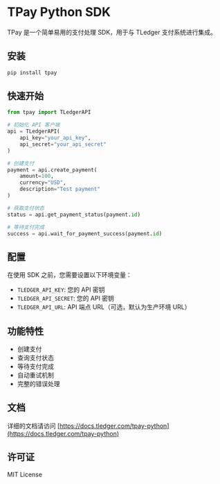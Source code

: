 # TPay Python SDK

TPay 是一个简单易用的支付处理 SDK，用于与 TLedger 支付系统进行集成。

## 安装

```bash
pip install tpay
```

## 快速开始

```python
from tpay import TLedgerAPI

# 初始化 API 客户端
api = TLedgerAPI(
    api_key="your_api_key",
    api_secret="your_api_secret"
)

# 创建支付
payment = api.create_payment(
    amount=100,
    currency="USD",
    description="Test payment"
)

# 获取支付状态
status = api.get_payment_status(payment.id)

# 等待支付完成
success = api.wait_for_payment_success(payment.id)
```

## 配置

在使用 SDK 之前，您需要设置以下环境变量：

- `TLEDGER_API_KEY`: 您的 API 密钥
- `TLEDGER_API_SECRET`: 您的 API 密钥
- `TLEDGER_API_URL`: API 端点 URL（可选，默认为生产环境 URL）

## 功能特性

- 创建支付
- 查询支付状态
- 等待支付完成
- 自动重试机制
- 完整的错误处理

## 文档

详细的文档请访问 [https://docs.tledger.com/tpay-python](https://docs.tledger.com/tpay-python)

## 许可证

MIT License 